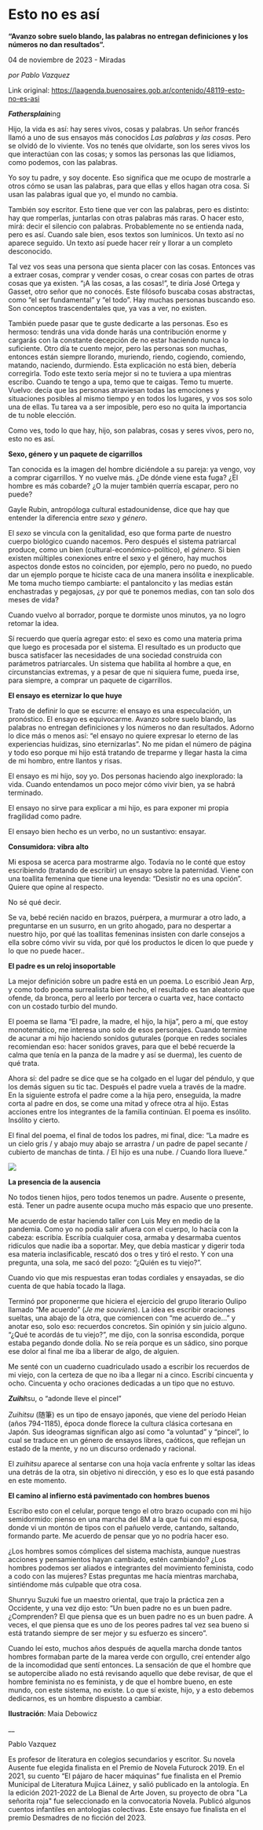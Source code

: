 # Esto no es así

**“Avanzo sobre suelo blando, las palabras no entregan definiciones y los números no dan resultados”.**

04 de noviembre de 2023 - Miradas

_por Pablo Vazquez_

Link original: https://laagenda.buenosaires.gob.ar/contenido/48119-esto-no-es-asi



***Fathersplain***ing




Hijo, la vida es así: hay seres vivos, cosas y palabras. Un señor francés llamó a uno de sus ensayos más conocidos *Las palabras y las cosas*. Pero se olvidó de lo viviente. Vos no tenés que olvidarte, son los seres vivos los que interactúan con las cosas; y somos las personas las que lidiamos, como podemos, con las palabras.




Yo soy tu padre, y soy docente. Eso significa que me ocupo de mostrarle a otros cómo se usan las palabras, para que ellas y ellos hagan otra cosa. Si usan las palabras igual que yo, el mundo no cambia.




También soy escritor. Esto tiene que ver con las palabras, pero es distinto: hay que romperlas, juntarlas con otras palabras más raras. O hacer esto, mirá: decir el silencio con palabras. Probablemente no se entienda nada, pero es así. Cuando sale bien, esos textos son lumínicos. Un texto así no aparece seguido. Un texto así puede hacer reír y llorar a un completo desconocido.




Tal vez vos seas una persona que sienta placer con las cosas. Entonces vas a extraer cosas, comprar y vender cosas, o crear cosas con partes de otras cosas que ya existen. “¡A las cosas, a las cosas!”, te diría José Ortega y Gasset, otro señor que no conocés. Este filósofo buscaba cosas abstractas, como “el ser fundamental” y “el todo”. Hay muchas personas buscando eso. Son conceptos trascendentales que, ya vas a ver, no existen.




También puede pasar que te guste dedicarte a las personas. Eso es hermoso: tendrás una vida donde harás una contribución enorme y cargarás con la constante decepción de no estar haciendo nunca lo suficiente. Otro día te cuento mejor, pero las personas son muchas, entonces están siempre llorando, muriendo, riendo, cogiendo, comiendo, matando, naciendo, durmiendo. Esta explicación no está bien, debería corregirla. Todo este texto sería mejor si no te tuviera a upa mientras escribo. Cuando te tengo a upa, temo que te caigas. Temo tu muerte. Vuelvo: decía que las personas atraviesan todas las emociones y situaciones posibles al mismo tiempo y en todos los lugares, y vos sos solo una de ellas. Tu tarea va a ser imposible, pero eso no quita la importancia de tu noble elección.




Como ves, todo lo que hay, hijo, son palabras, cosas y seres vivos, pero no, esto no es así.




**Sexo, género y un paquete de cigarrillos**




Tan conocida es la imagen del hombre diciéndole a su pareja: ya vengo, voy a comprar cigarrillos. Y no vuelve más. ¿De dónde viene esta fuga? ¿El hombre es más cobarde? ¿O la mujer también querría escapar, pero no puede?




Gayle Rubin, antropóloga cultural estadounidense, dice que hay que entender la diferencia entre *sexo* y *género*.




El *sexo* se vincula con la genitalidad, eso que forma parte de nuestro cuerpo biológico cuando nacemos. Pero después el sistema patriarcal produce, como un bien (cultural-económico-político), el *género*. Si bien existen múltiples conexiones entre el sexo y el género, hay muchos aspectos donde estos no coinciden, por ejemplo, pero no puedo, no puedo dar un ejemplo porque te hiciste caca de una manera insólita e inexplicable. Me toma mucho tiempo cambiarte: el pantaloncito y las medias están enchastradas y pegajosas, ¿y por qué te ponemos medias, con tan solo dos meses de vida?




Cuando vuelvo al borrador, porque te dormiste unos minutos, ya no logro retomar la idea.




Sí recuerdo que quería agregar esto: el sexo es como una materia prima que luego es procesada por el sistema. El resultado es un producto que busca satisfacer las necesidades de una sociedad construida con parámetros patriarcales. Un sistema que habilita al hombre a que, en circunstancias extremas, y a pesar de que ni siquiera fume, pueda irse, para siempre, a comprar un paquete de cigarrillos.




**El ensayo es eternizar lo que huye**




Trato de definir lo que se escurre: el ensayo es una especulación, un pronóstico. El ensayo es equivocarme. Avanzo sobre suelo blando, las palabras no entregan definiciones y los números no dan resultados. Adorno lo dice más o menos así: “el ensayo no quiere expresar lo eterno de las experiencias huidizas, sino eternizarlas”. No me pidan el número de página y todo eso porque mi hijo está tratando de treparme y llegar hasta la cima de mi hombro, entre llantos y risas.




El ensayo es mi hijo, soy yo. Dos personas haciendo algo inexplorado: la vida. Cuando entendamos un poco mejor cómo vivir bien, ya se habrá terminado.




El ensayo no sirve para explicar a mi hijo, es para exponer mi propia fragilidad como padre.




El ensayo bien hecho es un verbo, no un sustantivo: ensayar.




**Consumidora: vibra alto**




Mi esposa se acerca para mostrarme algo. Todavía no le conté que estoy escribiendo (tratando de escribir) un ensayo sobre la paternidad. Viene con una toallita femenina que tiene una leyenda: “Desistir no es una opción”. Quiere que opine al respecto.




No sé qué decir.




Se va, bebé recién nacido en brazos, puérpera, a murmurar a otro lado, a preguntarse en un susurro, en un grito ahogado, para no despertar a nuestro hijo, por qué las toallitas femeninas insisten con darle consejos a ella sobre cómo vivir su vida, por qué los productos le dicen lo que puede y lo que no puede hacer..




**El padre es un reloj insoportable**




La mejor definición sobre un padre está en un poema. Lo escribió Jean Arp, y como todo poema surrealista bien hecho, el resultado es tan aleatorio que ofende, da bronca, pero al leerlo por tercera o cuarta vez, hace contacto con un costado turbio del mundo.




El poema se llama “El padre, la madre, el hijo, la hija”, pero a mí, que estoy monotemático, me interesa uno solo de esos personajes. Cuando termine de acunar a mi hijo haciendo sonidos guturales (porque en redes sociales recomiendan eso: hacer sonidos graves, para que el bebé recuerde la calma que tenía en la panza de la madre y así se duerma), les cuento de qué trata.




Ahora sí: del padre se dice que se ha colgado en el lugar del péndulo, y que los demás siguen su tic tac. Después el padre vuela a través de la madre. En la siguiente estrofa el padre come a la hija pero, enseguida, la madre corta al padre en dos, se come una mitad y ofrece otra al hijo. Estas acciones entre los integrantes de la familia continúan. El poema es insólito. Insólito y cierto.




El final del poema, el final de todos los padres, mi final, dice: “La madre es un cielo gris / y abajo muy abajo se arrastra / un padre de papel secante / cubierto de manchas de tinta. / El hijo es una nube. / Cuando llora llueve.”




![](https://cdn.feater.me/files/images/2917268/ca58a655-41b0-4dcf-9ac5-96767a24aedb.jpeg)




**La presencia de la ausencia**




No todos tienen hijos, pero todos tenemos un padre. Ausente o presente, está. Tener un padre ausente ocupa mucho más espacio que uno presente.




Me acuerdo de estar haciendo taller con Luis Mey en medio de la pandemia. Como yo no podía salir afuera con el cuerpo, lo hacía con la cabeza: escribía. Escribía cualquier cosa, armaba y desarmaba cuentos ridículos que nadie iba a soportar. Mey, que debía masticar y digerir toda esa materia inclasificable, rescató dos o tres y tiró el resto. Y con una pregunta, una sola, me sacó del pozo: “¿Quién es tu viejo?”.




Cuando vio que mis respuestas eran todas cordiales y ensayadas, se dio cuenta de que había tocado la llaga.




Terminó por proponerme que hiciera el ejercicio del grupo literario Oulipo llamado “Me acuerdo” (*Je me souviens*). La idea es escribir oraciones sueltas, una abajo de la otra, que comiencen con “me acuerdo de…” y anotar eso, solo eso: recuerdos concretos. Sin opinión y sin juicio alguno. “¿Qué te acordás de tu viejo?”, me dijo, con la sonrisa escondida, porque estaba pegando donde dolía. No se reía porque es un sádico, sino porque ese dolor al final me iba a liberar de algo, de alguien.




Me senté con un cuaderno cuadriculado usado a escribir los recuerdos de mi viejo, con la certeza de que no iba a llegar ni a cinco. Escribí cincuenta y ocho. Cincuenta y ocho oraciones dedicadas a un tipo que no estuvo.




***Zuihi***tsu, o “adonde lleve el pincel”




*Zuihitsu* (随筆) es un tipo de ensayo japonés, que viene del período Heian (años 794-1185), época donde florece la cultura clásica cortesana en Japón. Sus ideogramas significan algo así como “a voluntad” y “pincel”, lo cual se traduce en un género de ensayos libres, caóticos, que reflejan un estado de la mente, y no un discurso ordenado y racional.




El *zuihitsu* aparece al sentarse con una hoja vacía enfrente y soltar las ideas una detrás de la otra, sin objetivo ni dirección, y eso es lo que está pasando en este momento.




**El camino al infierno está pavimentado con hombres buenos**




Escribo esto con el celular, porque tengo el otro brazo ocupado con mi hijo semidormido: pienso en una marcha del 8M a la que fui con mi esposa, donde vi un montón de tipos con el pañuelo verde, cantando, saltando, formando parte. Me acuerdo de pensar que yo no podría hacer eso.




¿Los hombres somos cómplices del sistema machista, aunque nuestras acciones y pensamientos hayan cambiado, estén cambiando? ¿Los hombres podemos ser aliados e integrantes del movimiento feminista, codo a codo con las mujeres? Estas preguntas me hacía mientras marchaba, sintiéndome más culpable que otra cosa.




Shunryu Suzuki fue un maestro oriental, que trajo la práctica zen a Occidente, y una vez dijo esto: “Un buen padre no es un buen padre. ¿Comprenden? El que piensa que es un buen padre no es un buen padre. A veces, el que piensa que es uno de los peores padres tal vez sea bueno si está tratando siempre de ser mejor y su esfuerzo es sincero”.




Cuando leí esto, muchos años después de aquella marcha donde tantos hombres formaban parte de la marea verde con orgullo, creí entender algo de la incomodidad que sentí entonces. La sensación de que el hombre que se autopercibe aliado no está revisando aquello que debe revisar, de que el hombre feminista no es feminista, y de que el hombre bueno, en este mundo, con este sistema, no existe. Lo que sí existe, hijo, y a esto debemos dedicarnos, es un hombre dispuesto a cambiar.




**Ilustración**: Maia Debowicz




\_\_




Pablo Vazquez




Es profesor de literatura en colegios secundarios y escritor. Su novela Ausente fue elegida finalista en el Premio de Novela Futurock 2019. En el 2021, su cuento “El pájaro de hacer máquinas” fue finalista en el Premio Municipal de Literatura Mujica Láinez, y salió publicado en la antología. En la edición 2021-2022 de La Bienal de Arte Joven, su proyecto de obra "La señorita roja" fue seleccionado en la convocatoria Novela. Publicó algunos cuentos infantiles en antologías colectivas. Este ensayo fue finalista en el premio Desmadres de no ficción del 2023.



